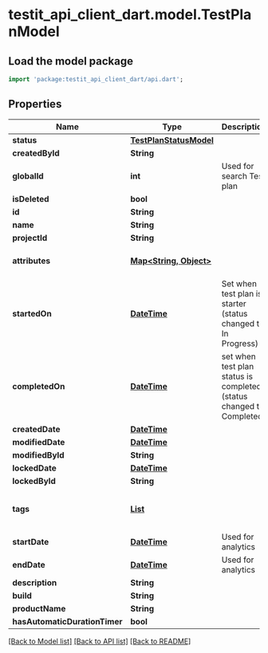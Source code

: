 # testit_api_client_dart.model.TestPlanModel

## Load the model package
```dart
import 'package:testit_api_client_dart/api.dart';
```

## Properties
Name | Type | Description | Notes
------------ | ------------- | ------------- | -------------
**status** | [**TestPlanStatusModel**](TestPlanStatusModel.md) |  | 
**createdById** | **String** |  | 
**globalId** | **int** | Used for search Test plan | 
**isDeleted** | **bool** |  | 
**id** | **String** |  | 
**name** | **String** |  | 
**projectId** | **String** |  | 
**attributes** | [**Map<String, Object>**](Object.md) |  | [default to const {}]
**startedOn** | [**DateTime**](DateTime.md) | Set when test plan is starter (status changed to: In Progress) | [optional] 
**completedOn** | [**DateTime**](DateTime.md) | set when test plan status is completed (status changed to: Completed) | [optional] 
**createdDate** | [**DateTime**](DateTime.md) |  | [optional] 
**modifiedDate** | [**DateTime**](DateTime.md) |  | [optional] 
**modifiedById** | **String** |  | [optional] 
**lockedDate** | [**DateTime**](DateTime.md) |  | [optional] 
**lockedById** | **String** |  | [optional] 
**tags** | [**List<TagModel>**](TagModel.md) |  | [optional] [default to const []]
**startDate** | [**DateTime**](DateTime.md) | Used for analytics | [optional] 
**endDate** | [**DateTime**](DateTime.md) | Used for analytics | [optional] 
**description** | **String** |  | [optional] 
**build** | **String** |  | [optional] 
**productName** | **String** |  | [optional] 
**hasAutomaticDurationTimer** | **bool** |  | [optional] 

[[Back to Model list]](../README.md#documentation-for-models) [[Back to API list]](../README.md#documentation-for-api-endpoints) [[Back to README]](../README.md)


